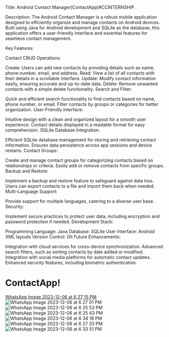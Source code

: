 Title: Android Contact Manager(ContactApp)#CCINTERNSHIP.

Description:
The Android Contact Manager is a robust mobile application designed to efficiently organize and manage contacts on Android devices. Built using Java for Android development and SQLite as the database, this application offers a user-friendly interface and essential features for seamless contact management.

Key Features:

Contact CRUD Operations:

Create: Users can add new contacts by providing details such as name, phone number, email, and address.
Read: View a list of all contacts with their details in a scrollable interface.
Update: Modify contact information easily, ensuring accurate and up-to-date data.
Delete: Remove unwanted contacts with a simple delete functionality.
Search and Filter:

Quick and efficient search functionality to find contacts based on name, phone number, or email.
Filter contacts by groups or categories for better organization.
User-Friendly Interface:

Intuitive design with a clean and organized layout for a smooth user experience.
Contact details displayed in a readable format for easy comprehension.
SQLite Database Integration:

Efficient SQLite database management for storing and retrieving contact information.
Ensures data persistence across app sessions and device restarts.
Contact Groups:

Create and manage contact groups for categorizing contacts based on relationships or criteria.
Easily add or remove contacts from specific groups.
Backup and Restore:

Implement a backup and restore feature to safeguard against data loss.
Users can export contacts to a file and import them back when needed.
Multi-Language Support:

Provide support for multiple languages, catering to a diverse user base.
Security:

Implement secure practices to protect user data, including encryption and password protection if needed.
Development Stack:

Programming Language: Java
Database: SQLite
User Interface: Android XML layouts
Version Control: Git
Future Enhancements:

Integration with cloud services for cross-device synchronization.
Advanced search filters, such as sorting contacts by date added or modified.
Integration with social media platforms for automatic contact updates.
Enhanced security features, including biometric authentication.
# ContactApp!
[WhatsApp Image 2023-12-06 at 6 27 15 PM](https://github.com/Drjaickal/ContactApp/assets/105309360/4ed5d5b2-c19b-4d57-9e5a-ea8677f1dce2)
![WhatsApp Image 2023-12-06 at 6 27 01 PM](https://github.com/Drjaickal/ContactApp/assets/105309360/84515747-eee4-4498-8dd5-22a688f5e88e)
![WhatsApp Image 2023-12-06 at 6 25 53 PM](https://github.com/Drjaickal/ContactApp/assets/105309360/a73a675e-5fb0-47e6-9df0-de4b9da617f7)
![WhatsApp Image 2023-12-06 at 6 25 43 PM](https://github.com/Drjaickal/ContactApp/assets/105309360/8db00264-11ff-498b-9652-b361e48975af)
![WhatsApp Image 2023-12-06 at 6 34 18 PM](https://github.com/Drjaickal/ContactApp/assets/105309360/1b6cfe41-0593-4bea-9d8c-fd26356f5796)
![WhatsApp Image 2023-12-06 at 6 27 33 PM](https://github.com/Drjaickal/ContactApp/assets/105309360/bea86d23-9936-4b0c-b932-07765fa804b6)
![WhatsApp Image 2023-12-06 at 6 33 51 PM](https://github.com/Drjaickal/ContactApp/assets/105309360/88db25e3-3aac-4854-b3cb-3112ed887072)
    
